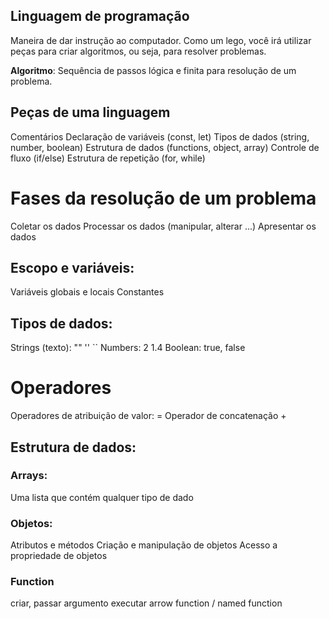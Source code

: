## Linguagem de programação

Maneira de dar instrução ao computador.
Como um lego, você irá utilizar peças para criar algoritmos, ou seja, para resolver problemas.

**Algoritmo**: Sequência de passos lógica e finita para resolução de um problema.

## Peças de uma linguagem

 Comentários
 Declaração de variáveis (const, let)
 Tipos de dados (string, number, boolean)
 Estrutura de dados (functions, object, array)
 Controle de fluxo (if/else)
 Estrutura de repetição (for, while)

# Fases da resolução de um problema

Coletar os dados
Processar os dados (manipular, alterar ...)
Apresentar os dados

## Escopo e variáveis:

Variáveis globais e locais
Constantes

## Tipos de dados:

Strings (texto): "" '' ``
Numbers: 2 1.4
Boolean: true, false

# Operadores

Operadores de atribuição de valor: =
Operador de concatenação +

## Estrutura de dados:

### Arrays:

Uma lista que contém qualquer tipo de dado

### Objetos:

Atributos e métodos
Criação e manipulação de objetos
Acesso a propriedade de objetos

### Function

criar, passar argumento
executar
arrow function / named function
